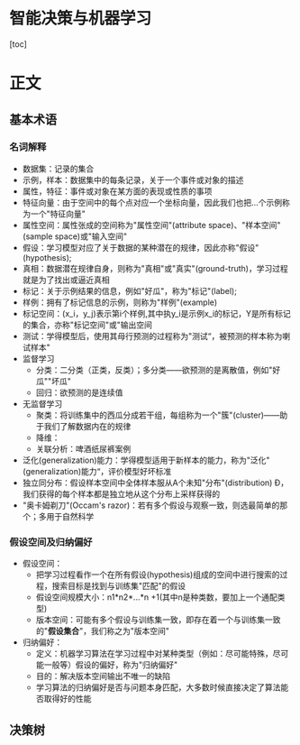 # 智能决策与机器学习

[toc]

# 正文

## 基本术语

### 名词解释

* 数据集：记录的集合
* 示例，样本：数据集中的每条记录，关于一个事件或对象的描述
* 属性，特征：事件或对象在某方面的表现或性质的事项
* 特征向量：由于空间中的每个点对应一个坐标向量，因此我们也把...个示例称为一个"特征向量"
* 属性空间：属性张成的空间称为"属性空间"(attribute space)、"样本空间"(sample space)或"输入空间"
* 假设：学习模型对应了关于数据的某种潜在的规律，因此亦称"假设"(hypothesis);
* 真相：数据潜在规律自身，则称为"真相"或"真实"(ground-truth)，学习过程就是为了找出或逼近真相
* 标记：关于示例结果的信息，例如"好瓜"，称为"标记"(label);
* 样例：拥有了标记信息的示例，则称为"样例"(example)
* 标记空间：(x_i，y_j)表示第i个样例,其中执y_i是示例x_i的标记，Y是所有标记的集合，亦称"标记空间"或"输出空间
* 测试：学得模型后，使用其母行预测的过程称为"测试“，被预测的样本称为喇试样本"
* 监督学习
	* 分类：二分类（正类，反类）；多分类——欲预测的是离散值，例如"好瓜""坏瓜"
	* 回归：欲预测的是连续值
* 无监督学习
  * 聚类：将训练集中的西瓜分成若干组，每组称为一个"簇"(cluster)——助于我们了解数据内在的规律
  * 降维：
  * 关联分析：啤酒纸尿裤案例
* 泛化(generalization)能力：学得模型适用于新样本的能力，称为"泛化"(generalization)能力“，评价模型好坏标准
* 独立同分布：假设样本空间中全体样本服从A个未知"分布"(distribution) Ð，我们获得的每个样本都是独立地从这个分布上采样获得的
* "奥卡姆剃刀"(Occam's razor)：若有多个假设与观察一致，则选最简单的那个；多用于自然科学

### 假设空间及归纳偏好

* 假设空间：
  * 把学习过程看作一个在所有假设(hypothesis)组成的空间中进行搜索的过程，搜索目标是找到与训练集"匹配"的假设
  * 假设空间规模大小：n1\*n2\*...\*n +1(其中n是种类数，要加上一个通配类型)
  * 版本空间：可能有多个假设与训练集一致，即存在着一个与训练集一致的"**假设集合**"，我们称之为"版本空间"
* 归纳偏好：
  * 定义：机器学习算法在学习过程中对某种类型（例如：尽可能特殊，尽可能一般等）假设的偏好，称为"归纳偏好"
  * 目的：解决版本空间输出不唯一的缺陷
  * 学习算法的归纳偏好是否与问题本身匹配，大多数时候直接决定了算法能否取得好的性能

## 决策树





